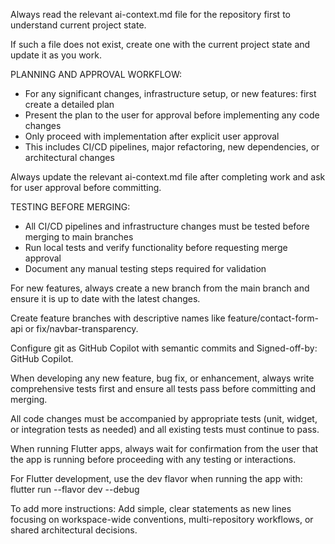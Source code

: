 Always read the relevant ai-context.md file for the repository first to understand current project state.

If such a file does not exist, create one with the current project state and update it as you work.

PLANNING AND APPROVAL WORKFLOW:
- For any significant changes, infrastructure setup, or new features: first create a detailed plan
- Present the plan to the user for approval before implementing any code changes
- Only proceed with implementation after explicit user approval
- This includes CI/CD pipelines, major refactoring, new dependencies, or architectural changes

Always update the relevant ai-context.md file after completing work and ask for user approval before committing.

TESTING BEFORE MERGING:
- All CI/CD pipelines and infrastructure changes must be tested before merging to main branches
- Run local tests and verify functionality before requesting merge approval
- Document any manual testing steps required for validation

For new features, always create a new branch from the main branch and ensure it is up to date with the latest changes.

Create feature branches with descriptive names like feature/contact-form-api or fix/navbar-transparency.

Configure git as GitHub Copilot with semantic commits and Signed-off-by: GitHub Copilot.

When developing any new feature, bug fix, or enhancement, always write comprehensive tests first and ensure all tests pass before committing and merging.

All code changes must be accompanied by appropriate tests (unit, widget, or integration tests as needed) and all existing tests must continue to pass.

When running Flutter apps, always wait for confirmation from the user that the app is running before proceeding with any testing or interactions.

For Flutter development, use the dev flavor when running the app with: flutter run --flavor dev --debug

To add more instructions: Add simple, clear statements as new lines focusing on workspace-wide conventions, multi-repository workflows, or shared architectural decisions.
